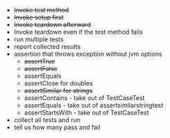- ~~Invoke test method~~
- ~~Invoke setup first~~
- ~~Invoke teardown afterward~~
- Invoke teardown even if the test method fails
- run multiple tests
- report collected results
- assertion that throws exception without jvm options
  - ~~assertTrue~~
  - ~~assertFalse~~
  - assertEquals
  - assertClose for doubles
  - ~~assertSimilar for strings~~
  - assertContains - take out of TestCaseTest
  - assertEquals - take out of assertsimilarstringtest
  - assertStartsWith - take out of TestCaseTest
- collect all tests and run
- tell us how many pass and fail
